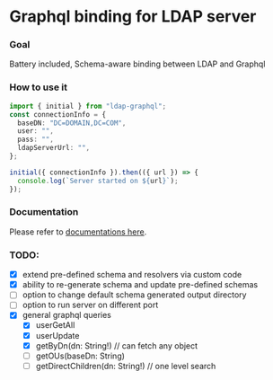 # Graphql binding for LDAP server

### Goal

Battery included, Schema-aware binding between LDAP and Graphql

### How to use it

```ts
import { initial } from "ldap-graphql";
const connectionInfo = {
  baseDN: "DC=DOMAIN,DC=COM",
  user: "",
  pass: "",
  ldapServerUrl: "",
};

initial({ connectionInfo }).then(({ url }) => {
  console.log(`Server started on ${url}`);
});
```

### Documentation

Please refer to [documentations here](https://saostad.github.io/ldap-graphql/modules/_index_.html).

### TODO:

- [x] extend pre-defined schema and resolvers via custom code
- [x] ability to re-generate schema and update pre-defined schemas
- [ ] option to change default schema generated output directory
- [ ] option to run server on different port
- [x] general graphql queries
  - [x] userGetAll
  - [x] userUpdate
  - [x] getByDn(dn: String!) // can fetch any object
  - [ ] getOUs(baseDn: String)
  - [ ] getDirectChildren(dn: String!) // one level search
